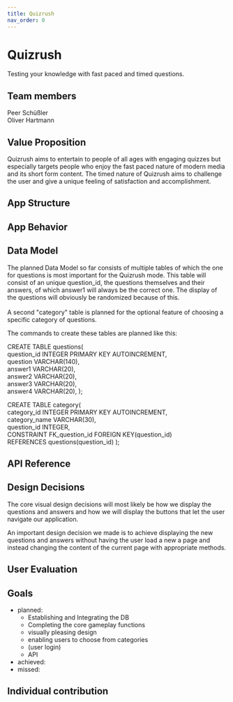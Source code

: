 ```yaml
---
title: Quizrush
nav_order: 0
---
```

# Quizrush

Testing your knowledge with fast paced and timed questions.

## Team members
Peer Schüßler<br>
Oliver Hartmann

## Value Proposition

Quizrush aims to entertain to people of all ages with engaging quizzes but especially targets people who enjoy the fast paced nature of modern media and its short form content. The timed nature of Quizrush aims to challenge the user and give a unique feeling of satisfaction and accomplishment.

## App Structure

## App Behavior

## Data Model

The planned Data Model so far consists of multiple tables of which the one for questions is most important for the Quizrush mode. This table will consist of an unique question_id, the questions themselves and their answers, of which answer1 will always be the correct one. The display of the questions will obviously be randomized because of this.<br> <br>A second "category" table is planned for the optional feature of choosing a specific category of questions.<br>

The commands to create these tables are planned like this:

CREATE TABLE questions( <br>
	question_id INTEGER PRIMARY KEY AUTOINCREMENT, <br>
	question VARCHAR(140), <br>
	answer1 VARCHAR(20), <br>
	answer2 VARCHAR(20), <br>
	answer3 VARCHAR(20), <br>
	answer4 VARCHAR(20),
);

CREATE TABLE category( <br>
	category_id INTEGER PRIMARY KEY AUTOINCREMENT, <br>
	category_name VARCHAR(30), <br>
	question_id INTEGER, <br>
	CONSTRAINT FK_question_id FOREIGN KEY(question_id) <br> REFERENCES questions(question_id)
);

## API Reference


## Design Decisions

The core visual design decisions will most likely be how we display the questions and answers and how we will display the buttons that let the user navigate our application.

An important design decision we made is to achieve displaying the new questions and answers without having the user load a new a page  and instead changing the content of the current page with appropriate methods.

## User Evaluation

## Goals
- planned:<br>
  - Establishing and Integrating the DB<br>
  - Completing the core gameplay functions
  - visually pleasing design
  - enabling users to choose from categories
  - (user login)
  - API 
- achieved:<br>
-  missed:<br>

## Individual contribution